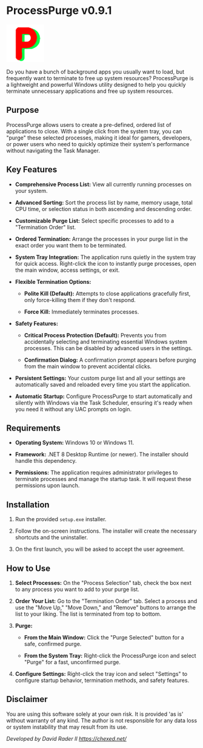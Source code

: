 
# ProcessPurge v0.9.1

![ProcessPurge Logo](logo.png)

Do you have a bunch of background apps you usually want to load, but frequently want to terminate to free up system resources? ProcessPurge is a lightweight and powerful Windows utility designed to help you quickly terminate unnecessary applications and free up system resources.

## Purpose

ProcessPurge allows users to create a pre-defined, ordered list of applications to close. With a single click from the system tray, you can "purge" these selected processes, making it ideal for gamers, developers, or power users who need to quickly optimize their system's performance without navigating the Task Manager.

## Key Features

* **Comprehensive Process List:** View all currently running processes on your system.

* **Advanced Sorting:** Sort the process list by name, memory usage, total CPU time, or selection status in both ascending and descending order.

* **Customizable Purge List:** Select specific processes to add to a "Termination Order" list.

* **Ordered Termination:** Arrange the processes in your purge list in the exact order you want them to be terminated.

* **System Tray Integration:** The application runs quietly in the system tray for quick access. Right-click the icon to instantly purge processes, open the main window, access settings, or exit.

* **Flexible Termination Options:**

  * **Polite Kill (Default):** Attempts to close applications gracefully first, only force-killing them if they don't respond.

  * **Force Kill:** Immediately terminates processes.

* **Safety Features:**

  * **Critical Process Protection (Default):** Prevents you from accidentally selecting and terminating essential Windows system processes. This can be disabled by advanced users in the settings.

  * **Confirmation Dialog:** A confirmation prompt appears before purging from the main window to prevent accidental clicks.

* **Persistent Settings:** Your custom purge list and all your settings are automatically saved and reloaded every time you start the application.

* **Automatic Startup:** Configure ProcessPurge to start automatically and silently with Windows via the Task Scheduler, ensuring it's ready when you need it without any UAC prompts on login.

## Requirements

* **Operating System:** Windows 10 or Windows 11.

* **Framework:** .NET 8 Desktop Runtime (or newer). The installer should handle this dependency.

* **Permissions:** The application requires administrator privileges to terminate processes and manage the startup task. It will request these permissions upon launch.

## Installation

1. Run the provided `setup.exe` installer.

2. Follow the on-screen instructions. The installer will create the necessary shortcuts and the uninstaller.

3. On the first launch, you will be asked to accept the user agreement.

## How to Use

1. **Select Processes:** On the "Process Selection" tab, check the box next to any process you want to add to your purge list.

2. **Order Your List:** Go to the "Termination Order" tab. Select a process and use the "Move Up," "Move Down," and "Remove" buttons to arrange the list to your liking. The list is terminated from top to bottom.

3. **Purge:**

   * **From the Main Window:** Click the "Purge Selected" button for a safe, confirmed purge.

   * **From the System Tray:** Right-click the ProcessPurge icon and select "Purge" for a fast, unconfirmed purge.

4. **Configure Settings:** Right-click the tray icon and select "Settings" to configure startup behavior, termination methods, and safety features.

## Disclaimer

You are using this software solely at your own risk. It is provided 'as is' without warranty of any kind. The author is not responsible for any data loss or system instability that may result from its use.

*Developed by David Rader II*
*https://chexed.net/*
